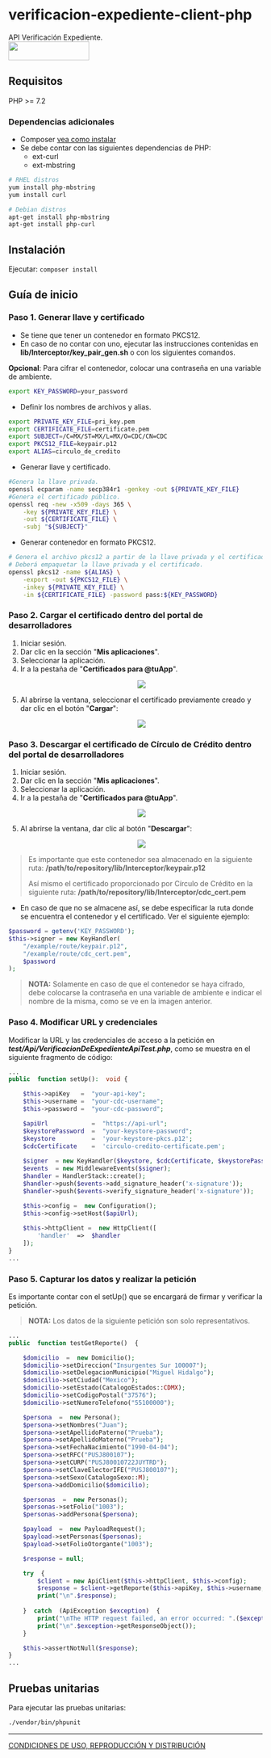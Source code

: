 # verificacion-expediente-client-php

<p>API Verificación Expediente.<br/><img src='https://github.com/APIHub-CdC/imagenes-cdc/blob/master/circulo_de_credito-apihub.png' height='37' width='160'/><br/>

## Requisitos

PHP >= 7.2
### Dependencias adicionales
- Composer [vea como instalar][1]
- Se debe contar con las siguientes dependencias de PHP:
    - ext-curl
    - ext-mbstring
```sh
# RHEL distros
yum install php-mbstring
yum install curl

# Debian distros
apt-get install php-mbstring
apt-get install php-curl
```

## Instalación

Ejecutar: `composer install`

## Guía de inicio

### Paso 1. Generar llave y certificado

- Se tiene que tener un contenedor en formato PKCS12.
- En caso de no contar con uno, ejecutar las instrucciones contenidas en **lib/Interceptor/key_pair_gen.sh** o con los siguientes comandos.

**Opcional**: Para cifrar el contenedor, colocar una contraseña en una variable de ambiente.
```sh
export KEY_PASSWORD=your_password
```
- Definir los nombres de archivos y alias.
```sh
export PRIVATE_KEY_FILE=pri_key.pem
export CERTIFICATE_FILE=certificate.pem
export SUBJECT=/C=MX/ST=MX/L=MX/O=CDC/CN=CDC
export PKCS12_FILE=keypair.p12
export ALIAS=circulo_de_credito
```
- Generar llave y certificado.
```sh
#Genera la llave privada.
openssl ecparam -name secp384r1 -genkey -out ${PRIVATE_KEY_FILE}
#Genera el certificado público.
openssl req -new -x509 -days 365 \
    -key ${PRIVATE_KEY_FILE} \
    -out ${CERTIFICATE_FILE} \
    -subj "${SUBJECT}"
```
- Generar contenedor en formato PKCS12.
```sh
# Genera el archivo pkcs12 a partir de la llave privada y el certificado.
# Deberá empaquetar la llave privada y el certificado.
openssl pkcs12 -name ${ALIAS} \
    -export -out ${PKCS12_FILE} \
    -inkey ${PRIVATE_KEY_FILE} \
    -in ${CERTIFICATE_FILE} -password pass:${KEY_PASSWORD}
```

### Paso 2. Cargar el certificado dentro del portal de desarrolladores

 1. Iniciar sesión.
 2. Dar clic en la sección "**Mis aplicaciones**".
 3. Seleccionar la aplicación.
 4. Ir a la pestaña de "**Certificados para @tuApp**".
    <p align="center">
      <img src="https://github.com/APIHub-CdC/imagenes-cdc/blob/master/applications.png">
    </p>
 5. Al abrirse la ventana, seleccionar el certificado previamente creado y dar clic en el botón "**Cargar**":
    <p align="center">
      <img src="https://github.com/APIHub-CdC/imagenes-cdc/blob/master/upload_cert.png">
    </p>

### Paso 3. Descargar el certificado de Círculo de Crédito dentro del portal de desarrolladores

 1. Iniciar sesión.
 2. Dar clic en la sección "**Mis aplicaciones**".
 3. Seleccionar la aplicación.
 4. Ir a la pestaña de "**Certificados para @tuApp**".
    <p align="center">
        <img src="https://github.com/APIHub-CdC/imagenes-cdc/blob/master/applications.png">
    </p>
 5. Al abrirse la ventana, dar clic al botón "**Descargar**":
    <p align="center">
        <img src="https://github.com/APIHub-CdC/imagenes-cdc/blob/master/download_cert.png">
    </p>
 > Es importante que este contenedor sea almacenado en la siguiente ruta:
 > **/path/to/repository/lib/Interceptor/keypair.p12**
 >
 > Así mismo el certificado proporcionado por Círculo de Crédito en la siguiente ruta:
 > **/path/to/repository/lib/Interceptor/cdc_cert.pem**
- En caso de que no se almacene así, se debe especificar la ruta donde se encuentra el contenedor y el certificado. Ver el siguiente ejemplo:
```php
$password = getenv('KEY_PASSWORD');
$this->signer = new KeyHandler(
    "/example/route/keypair.p12",
    "/example/route/cdc_cert.pem",
    $password
);
```
 > **NOTA:** Solamente en caso de que el contenedor se haya cifrado, debe colocarse la contraseña en una variable de ambiente e indicar el nombre de la misma, como se ve en la imagen anterior.
 
### Paso 4. Modificar URL y credenciales

 Modificar la URL y las credenciales de acceso a la petición en ***test/Api/VerificacionDeExpedienteApiTest.php***, como se muestra en el siguiente fragmento de código:

```php
...
public  function setUp():  void {

    $this->apiKey   =  "your-api-key";
    $this->username =  "your-cdc-username";
    $this->password =  "your-cdc-password";

    $apiUrl            =  "https://api-url";
    $keystorePassword  =  "your-keystore-password";
    $keystore          =  'your-keystore-pkcs.p12';
    $cdcCertificate    =  'circulo-credito-certificate.pem';
    
    $signer  = new KeyHandler($keystore, $cdcCertificate, $keystorePassword);
    $events  = new MiddlewareEvents($signer);
    $handler = HandlerStack::create();
    $handler->push($events->add_signature_header('x-signature'));
    $handler->push($events->verify_signature_header('x-signature'));

    $this->config =  new Configuration();
    $this->config->setHost($apiUrl);
    
    $this->httpClient =  new HttpClient([
        'handler'  =>  $handler
    ]);
}
...
 ```
 
### Paso 5. Capturar los datos y realizar la petición

Es importante contar con el setUp() que se encargará de firmar y verificar la petición.

> **NOTA:** Los datos de la siguiente petición son solo representativos.

```php
...
public  function testGetReporte()  {

    $domicilio  =  new Domicilio();
    $domicilio->setDireccion("Insurgentes Sur 100007");
    $domicilio->setDelegacionMunicipio("Miguel Hidalgo");
    $domicilio->setCiudad("Mexico");
    $domicilio->setEstado(CatalogoEstados::CDMX);
    $domicilio->setCodigoPostal("37576");
    $domicilio->setNumeroTelefono("55100000");

    $persona  =  new Persona();
    $persona->setNombres("Juan");
    $persona->setApellidoPaterno("Prueba");
    $persona->setApellidoMaterno("Prueba");
    $persona->setFechaNacimiento("1990-04-04");
    $persona->setRFC("PUSJ800107");
    $persona->setCURP("PUSJ80010722JUYTRD");
    $persona->setClaveElectorIFE("PUSJ800107");
    $persona->setSexo(CatalogoSexo::M);
    $persona->addDomicilio($domicilio);

    $personas  =  new Personas();
    $personas->setFolio("1003");
    $personas->addPersona($persona);

    $payload  =  new PayloadRequest();
    $payload->setPersonas($personas);
    $payload->setFolioOtorgante("1003");

    $response = null;

    try  {
        $client = new ApiClient($this->httpClient, $this->config);
        $response = $client->getReporte($this->apiKey, $this->username, $this->password, $payload);
        print("\n".$response);
        
    }  catch  (ApiException $exception)  {
        print("\nThe HTTP request failed, an error occurred: ".($exception->getMessage()));
        print("\n".$exception->getResponseObject());
    }

    $this->assertNotNull($response);
}
...
```

## Pruebas unitarias

Para ejecutar las pruebas unitarias:
```sh
./vendor/bin/phpunit
```
[1]: https://getcomposer.org/doc/00-intro.md#installation-linux-unix-macos

---
[CONDICIONES DE USO, REPRODUCCIÓN Y DISTRIBUCIÓN](https://github.com/APIHub-CdC/licencias-cdc)

[1]: https://getcomposer.org/doc/00-intro.md#installation-linux-unix-macos
